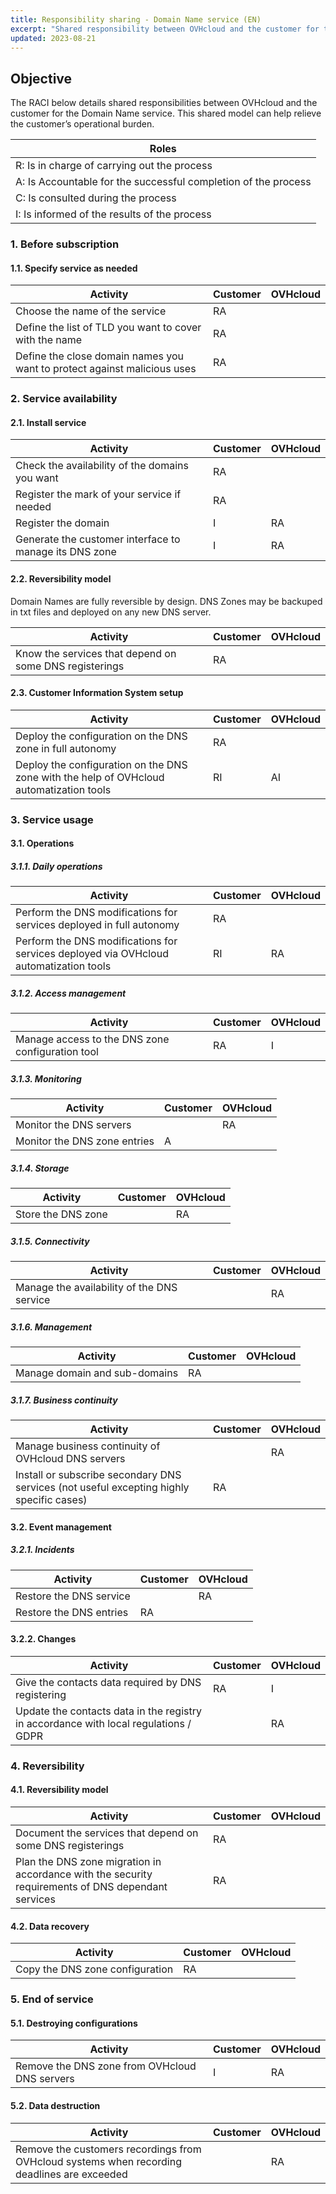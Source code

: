 ```yaml
---
title: Responsibility sharing - Domain Name service (EN)
excerpt: "Shared responsibility between OVHcloud and the customer for the use of the Domain Name service"
updated: 2023-08-21
---
```


## Objective

The RACI below details shared responsibilities between OVHcloud and the customer for the Domain Name service. This shared model can help relieve the customer’s operational burden.

| Roles |
| --- |
| R: Is in charge of carrying out the process |
| A: Is Accountable for the successful completion of the process |
| C: Is consulted during the process |
| I: Is informed of the results of the process |

### 1. Before subscription

#### 1.1. Specify service as needed

| **Activity** | **Customer** | **OVHcloud** |
| --- | --- | --- |
| Choose the name of the service | RA |  |
| Define the list of TLD you want to cover with the name | RA |  |
| Define the close domain names you want to protect against malicious uses | RA |  |

### 2. Service availability

#### 2.1. Install service

| **Activity** | **Customer** | **OVHcloud** |
| --- | --- | --- |
| Check the availability of the domains you want | RA |  |
| Register the mark of your service if needed | RA |  |
| Register the domain | I | RA |
| Generate the customer interface to manage its DNS zone | I | RA |

#### 2.2. Reversibility model

Domain Names are fully reversible by design. DNS Zones may be backuped in txt files and deployed on any new DNS server.

| **Activity** | **Customer** | **OVHcloud** |
| --- | --- | --- |
| Know the services that depend on some DNS registerings | RA |  |

#### 2.3. Customer Information System setup

| **Activity** | **Customer** | **OVHcloud** |
| --- | --- | --- |
| Deploy the configuration on the DNS zone in full autonomy | RA |  |
| Deploy the configuration on the DNS zone with the help of OVHcloud automatization tools | RI | AI |

### 3. Service usage

#### 3.1. Operations

##### **3.1.1. Daily operations**

| **Activity** | **Customer** | **OVHcloud** |
| --- | --- | --- |
| Perform the DNS modifications for services deployed in full autonomy | RA |  |
| Perform the DNS modifications for services deployed via OVHcloud automatization tools | RI | RA |

##### **3.1.2. Access management**

| **Activity** | **Customer** | **OVHcloud** |
| --- | --- | --- |
| Manage access to the DNS zone configuration tool | RA | I |

##### **3.1.3. Monitoring**

| **Activity** | **Customer** | **OVHcloud** |
| --- | --- | --- |
| Monitor the DNS servers |  | RA |
| Monitor the DNS zone entries | A |  |

##### **3.1.4. Storage**

| **Activity** | **Customer** | **OVHcloud** |
| --- | --- | --- |
| Store the DNS zone |  | RA |

##### **3.1.5. Connectivity**

| **Activity** | **Customer** | **OVHcloud** |
| --- | --- | --- |
| Manage the availability of the DNS service |  | RA |

##### **3.1.6. Management**

| **Activity** | **Customer** | **OVHcloud** |
| --- | --- | --- |
| Manage domain and sub-domains | RA |  |

##### **3.1.7. Business continuity**

| **Activity** | **Customer** | **OVHcloud** |
| --- | --- | --- |
| Manage business continuity of OVHcloud DNS servers |  | RA |
| Install or subscribe secondary DNS services (not useful excepting highly specific cases) | RA |  |

#### 3.2. Event management

##### **3.2.1. Incidents**

| **Activity** | **Customer** | **OVHcloud** |
| --- | --- | --- |
| Restore the DNS service |  | RA |
| Restore the DNS entries | RA |  |

#### **3.2.2. Changes**

| **Activity** | **Customer** | **OVHcloud** |
| --- | --- | --- |
| Give the contacts data required by DNS registering | RA | I |
| Update the contacts data in the registry in accordance with local regulations / GDPR |  | RA |

### 4. Reversibility

#### 4.1. Reversibility model

| **Activity** | **Customer** | **OVHcloud** |
| --- | --- | --- |
| Document the services that depend on some DNS registerings | RA |  |
| Plan the DNS zone migration in accordance with the security requirements of DNS dependant services | RA |  |

#### 4.2. Data recovery

| **Activity** | **Customer** | **OVHcloud** |
| --- | --- | --- |
| Copy the DNS zone configuration | RA |  |

### 5. End of service

#### 5.1. Destroying configurations

| **Activity** | **Customer** | **OVHcloud** |
| --- | --- | --- |
| Remove the DNS zone from OVHcloud DNS servers | I | RA |

#### 5.2. Data destruction

| **Activity** | **Customer** | **OVHcloud** |
| --- | --- | --- |
| Remove the customers recordings from OVHcloud systems when recording deadlines are exceeded |  | RA |
